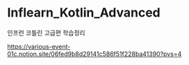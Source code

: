 # Inflearn_Kotlin_Advanced
인프런 코틀린 고급편 학습정리

https://various-event-01c.notion.site/06fed9b8d29141c586f51f228ba41390?pvs=4
